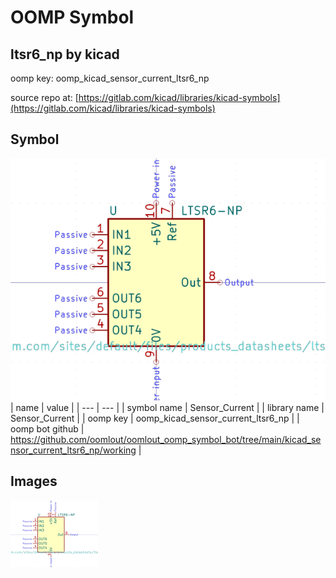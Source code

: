 # OOMP Symbol  
## ltsr6_np  by kicad  
  
oomp key: oomp_kicad_sensor_current_ltsr6_np  
  
source repo at: [https://gitlab.com/kicad/libraries/kicad-symbols](https://gitlab.com/kicad/libraries/kicad-symbols)  
## Symbol  
  
[![working.png](working_600.png)](working.png)  
| name | value | 
| --- | --- | 
| symbol name | Sensor_Current | 
| library name | Sensor_Current | 
| oomp key | oomp_kicad_sensor_current_ltsr6_np | 
| oomp bot github | https://github.com/oomlout/oomlout_oomp_symbol_bot/tree/main/kicad_sensor_current_ltsr6_np/working | 
## Images  
  
[![working.png](working_140.png)](working.png)  
